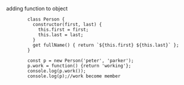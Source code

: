 adding function to object

            class Person {
              constructor(first, last) {
                this.first = first;
                this.last = last;
              }
              get fullName() { return `${this.first} ${this.last}` };
            }

            const p = new Person('peter', 'parker');
            p.work = function() {return 'working'};
            console.log(p.work());
            console.log(p);//work become member
